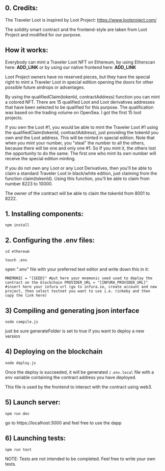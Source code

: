 ## 0. Credits:
The Traveler Loot is inspired by Loot Project: https://www.lootproject.com/

The solidity smart contract and the frontend-style are taken from Loot Project
and modified for our purpose.

## How it works:

Everybody can mint a Traveler Loot NFT on Ethereum, by using Etherscan here:
__ADD_LINK__ or by using our native frontend here: __ADD_LINK__

Loot Project owners have no reserved pieces, but they have the special right to
mint a Traveler Loot in special edition opening the doors for other possible
future airdrops or advantages.

By using the qualifiedClaim(tokenId, contractAddress) function you can mint a
colored NFT. There are 15 qualified Loot and Loot derivatives addresses that have
been selected to be qualified for this purpose. The qualification was based on
the trading volume on OpenSea. I got the first 15 loot projects.

If you own the Loot #1, you would be able to mint the Traveler Loot #1 using
the qualifiedClaim(tokenId, contractAddress), just providing the tokenId you own
and the Loot address.
This will be minted in special edition.
Note that when you mint your number, you "steal" the number to all the others,
because there will be one and only one #1. So If you mint it, the others lost
the opportunity to do the same. The first one who mint its own number will
receive the special edition minting.

If you do not own any Loot or any Loot Derivatives, then you'll be able to claim
a standard Traveler Loot in black/white edition, just claiming from the function
claim(tokenId). Using this function, you'll be able to claim from number 8223 to 10000.

The owner of the contract will be able to claim the tokenId from 8001 to 8222.

## 1. Installing components:
`npm install`

## 2. Configuring the .env files:
`cd ethereum`

`touch .env`

open ".env" file with your preferred text editor and write down this in it:

`MNEMONIC = "[SEED]" #put here your mnemonic seed used to deploy the contract on
the blockchain
PROVIDER_URL = "[INFURA_PROVIDER_URL]" #insert here your infura url (go to
infura.io, create account and new project, then select testnet you want to use
i.e. rinkeby and then copy the link here)`

## 3) Compiling and generating json interface
`node compile.js`

just be sure generateFolder is set to true if you want to deploy a new version

## 4) Deploying on the blockchain
`node deploy.js`

Once the deploy is succeeded, it will be generated `/.env.local` file with a
env variable containing the contract address you have deployed.

This file is used by the frontend to interact with the contract using web3.

## 5) Launch server:
`npm run dev`

go to https://localhost:3000 and feel free to use the dapp

## 6) Launching tests:

`npm run test`

NOTE: Tests are not intended to be completed. Feel free to write your own tests.
